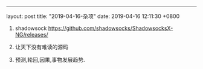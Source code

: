 ---
layout: post
title:  "2019-04-16-杂项"
date:   2019-04-16 12:11:30 +0800

1. shadowsock 
https://github.com/shadowsocks/ShadowsocksX-NG/releases/

2. 让天下没有难读的源码

3. 预测,轮回,因果,事物发展趋势.







